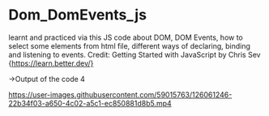 # Dom_DomEvents_js
learnt and practiced via this JS code about DOM, DOM Events, how to select some elements from html file, different ways of declaring, binding and listening to events. Credit: Getting Started with JavaScript by Chris Sev {https://learn.better.dev/}  

->Output of the code
4

https://user-images.githubusercontent.com/59015763/126061246-22b34f03-a650-4c02-a5c1-ec850881d8b5.mp4

